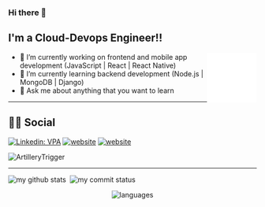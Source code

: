 ### Hi there 👋
## I'm a Cloud-Devops Engineer!!

<img src="./animation_500_kd7ngokt.gif" alt="react-native" width="20%" height="20%" align="right">

- 🔭 I’m currently working on frontend and mobile app development (JavaScript | React | React Native)
- 🌱 I’m currently learning backend development (Node.js | MongoDB | Django)
- 💬 Ask me about anything that you want to learn 
---
## 👨👩 Social
[![Linkedin: VPA](https://img.shields.io/badge/linkedin-%230077B5.svg?&style=for-the-badge&logo=linkedin&logoColor=white)](https://www.linkedin.com/in/hyavuzeken/)
[![website](https://img.shields.io/badge/gmail-f1f2f6.svg?&style=for-the-badge&logo=gmail&logoColor=red)](mailto:artillerytrigger@gmail.com)
[![website](https://img.shields.io/badge/%20-medium-black?&style=for-the-badge&logoColor=white)](https://medium.com/@artillerytrigger)

<p align="left"> <img src="https://komarev.com/ghpvc/?username=ArtilleryTrigger" alt="ArtilleryTrigger" /> </p>

---


<p align="left">
<img src="https://github-readme-stats.vercel.app/api?username=ArtilleryTrigger&theme=chartreuse-dark" alt="my github stats" width="49%"/>&nbsp;
<img src="https://github-readme-streak-stats.herokuapp.com/?user=ArtilleryTrigger&theme=chartreuse-dark" alt="my commit status" width="49%" /> </p>
<p align="center"> <img src="https://github-readme-stats.vercel.app/api/top-langs/?username=ArtilleryTrigger&theme=chartreuse-dark&layout=compact" alt="languages" width="50%" > </p>
